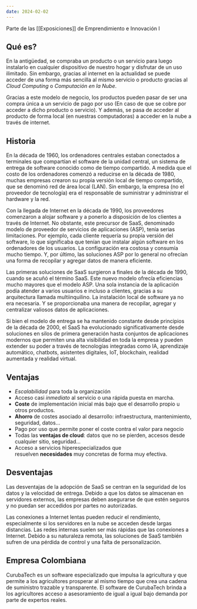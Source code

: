 ```yaml
---
date: 2024-02-02
---
```


Parte de las [[Exposiciones]] de Emprendimiento e Innovación I

## Qué es?
En la antigüedad, se compraba un producto o un servicio para luego instalarlo en cualquier dispositivo de nuestro hogar y disfrutar de un uso ilimitado. Sin embargo, gracias al internet en la actualidad se puede acceder de una forma más sencilla al mismo servicio o producto gracias al *Cloud Computing* o *Computación en la Nube*.

Gracias a este modelo de negocio, los productos pueden pasar de ser una compra única a un servicio de pago por uso (En caso de que se cobre por acceder a dicho producto o servicio). Y además, se pasa de acceder al producto de forma local (en nuestras computadoras) a acceder en la nube a través de internet.

## Historia

En la década de 1960, los ordenadores centrales estaban conectados a terminales que compartían el software de la unidad central, un sistema de entrega de software conocido como de tiempo compartido. A medida que el costo de los ordenadores comenzó a reducirse en la década de 1980, muchas empresas crearon su propia versión local de tiempo compartido, que se denominó red de área local (LAN). Sin embargo, la empresa (no el proveedor de tecnología) era el responsable de suministrar y administrar el hardware y la red.

Con la llegada de Internet en la década de 1990, los proveedores comenzaron a alojar software y a ponerlo a disposición de los clientes a través de Internet. No obstante, este precursor de SaaS, denominado modelo de proveedor de servicios de aplicaciones (ASP), tenía serias limitaciones. Por ejemplo, cada cliente requería su propia versión del software, lo que significaba que tenían que instalar algún software en los ordenadores de los usuarios. La configuración era costosa y consumía mucho tiempo. Y, por último, las soluciones ASP por lo general no ofrecían una forma de recopilar y agregar datos de manera eficiente.

Las primeras soluciones de SaaS surgieron a finales de la década de 1990, cuando se acuñó el término SaaS. Este nuevo modelo ofrecía eficiencias mucho mayores que el modelo ASP. Una sola instancia de la aplicación podía atender a varios usuarios e incluso a clientes, gracias a su arquitectura llamada multiinquilino. La instalación local de software ya no era necesaria. Y se proporcionaba una manera de recopilar, agregar y centralizar valiosos datos de aplicaciones.

Si bien el modelo de entrega se ha mantenido constante desde principios de la década de 2000, el SaaS ha evolucionado significativamente desde soluciones en silos de primera generación hasta conjuntos de aplicaciones modernos que permiten una alta visibilidad en toda la empresa y pueden extender su poder a través de tecnologías integradas como IA, aprendizaje automático, chatbots, asistentes digitales, IoT, blockchain, realidad aumentada y realidad virtual.
## Ventajas
- *Escalabilidad* para toda la organización
- Acceso casi *inmediato* al servicio o una rápida puesta en marcha.
- **Coste** de implementación inicial más bajo que el desarrollo propio u otros productos.
- **Ahorro** de costes asociado al desarrollo: infraestructura, mantenimiento, seguridad, datos… 
- Pago por uso que permite poner el coste contra el valor para negocio
- Todas las **ventajas de cloud**: datos que no se pierden, accesos desde cualquier sitio, seguridad… 
- Acceso a servicios hiperespecializados que resuelven **necesidades** muy concretas de forma muy efectiva.

## Desventajas
Las desventajas de la adopción de SaaS se centran en la seguridad de los datos y la velocidad de entrega. Debido a que los datos se almacenan en servidores externos, las empresas deben asegurarse de que estén seguros y no puedan ser accedidos por partes no autorizadas.

Las conexiones a Internet lentas pueden reducir el rendimiento, especialmente si los servidores en la nube se acceden desde largas distancias. Las redes internas suelen ser más rápidas que las conexiones a Internet. Debido a su naturaleza remota, las soluciones de SaaS también sufren de una pérdida de control y una falta de personalización.

## Empresa Colombiana
CurubaTech es un software especializado que impulsa la agricultura y que permite a los agricultores prosperar al mismo tiempo que crea una cadena de suministro trazable y transparente. El software de CurubaTech brinda a los agricultores acceso a asesoramiento de igual a igual bajo demanda por parte de expertos reales.